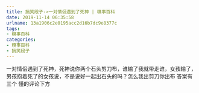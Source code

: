```yaml
---
title: 搞笑段子->一对情侣遇到了死神 | 糗事百科
date: 2019-11-14 06:35:58
urlname: 13a1906c2e0195acc2d16b7dc9e8377c
tags: 
- 糗事百科
categories:
- 糗事百科
- 搞笑段子
---
```

一对情侣遇到了死神，死神说你两个石头剪刀布，谁输了我就带走谁，女孩输了，男孩抱着死了的女孩说，不是说好一起出石头的吗？怎么我出剪刀你出布 答案有三个 懂的评论下方


